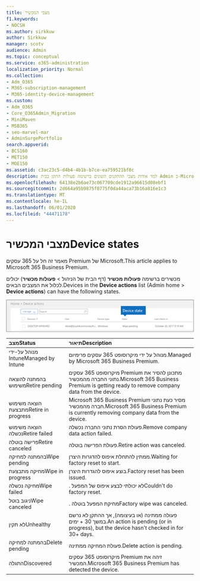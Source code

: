 ```yaml
---
title: מצבי המכשיר
f1.keywords:
- NOCSH
ms.author: sirkkuw
author: Sirkkuw
manager: scotv
audience: Admin
ms.topic: conceptual
ms.service: o365-administration
localization_priority: Normal
ms.collection:
- Adm_O365
- M365-subscription-management
- M365-identity-device-management
ms.custom:
- Adm_O365
- Core_O365Admin_Migration
- MiniMaven
- MSB365
- seo-marvel-mar
- AdminSurgePortfolio
search.appverid:
- BCS160
- MET150
- MOE150
ms.assetid: c3ac23c5-d4b4-4b1b-b7ce-ea759521bf8c
description: למד אודות מצבי ההתקנים השונים ברשימה פעולות התקן בבית Admin ב-Microsoft 365 עבור עסקים.
ms.openlocfilehash: 64138e2b6ae73c067709cde1912a96615d08ebf1
ms.sourcegitcommit: 2d664a95b9875f0775f0da44aca73b16a816e1c3
ms.translationtype: MT
ms.contentlocale: he-IL
ms.lasthandoff: 06/01/2020
ms.locfileid: "44471178"
---
```

# <a name="device-states"></a><span data-ttu-id="fa99e-103">מצבי המכשיר</span><span class="sxs-lookup"><span data-stu-id="fa99e-103">Device states</span></span>

<span data-ttu-id="fa99e-104">מאמר זה חל על 365 עסקים Premium של Microsoft.</span><span class="sxs-lookup"><span data-stu-id="fa99e-104">This article applies to Microsoft 365 Business Premium.</span></span>

<span data-ttu-id="fa99e-105">מכשירים ברשימה **פעולות מכשיר** (דף הבית של הניהול \> **פעולות מכשיר**) יכולים לכלול את המצבים הבאים.</span><span class="sxs-lookup"><span data-stu-id="fa99e-105">Devices in the **Device actions** list (Admin home \> **Device actions**) can have the following states.</span></span>
  
![In the Device actions list, you can see the Devices states.](../media/a621c47e-45d9-4e1a-beb9-c03254d40c1d.png)
  
|<span data-ttu-id="fa99e-107">**מצב**</span><span class="sxs-lookup"><span data-stu-id="fa99e-107">**Status**</span></span>|<span data-ttu-id="fa99e-108">**תיאור**</span><span class="sxs-lookup"><span data-stu-id="fa99e-108">**Description**</span></span>|
|:-----|:-----|
|<span data-ttu-id="fa99e-109">מנוהל על-ידי Intune</span><span class="sxs-lookup"><span data-stu-id="fa99e-109">Managed by Intune</span></span>  <br/> |<span data-ttu-id="fa99e-110">מנוהל על ידי מיקרוסופט 365 עסקים פרימיום.</span><span class="sxs-lookup"><span data-stu-id="fa99e-110">Managed by Microsoft 365 Business Premium.</span></span>  <br/> |
|<span data-ttu-id="fa99e-111">בהמתנה להוצאה משימוש</span><span class="sxs-lookup"><span data-stu-id="fa99e-111">Retire pending</span></span>  <br/> |<span data-ttu-id="fa99e-112">מיקרוסופט 365 עסקים Premium מתכונן להסיר את נתוני החברה מהמכשיר.</span><span class="sxs-lookup"><span data-stu-id="fa99e-112">Microsoft 365 Business Premium is getting ready to remove company data from the device.</span></span>  <br/> |
|<span data-ttu-id="fa99e-113">הוצאה משימוש מתבצעת</span><span class="sxs-lookup"><span data-stu-id="fa99e-113">Retire in progress</span></span>  <br/> |<span data-ttu-id="fa99e-114">Microsoft 365 Business Premium מסיר כעת נתוני חברה מהמכשיר.</span><span class="sxs-lookup"><span data-stu-id="fa99e-114">Microsoft 365 Business Premium is currently removing company data from the device.</span></span>  <br/> |
|<span data-ttu-id="fa99e-115">הוצאה משימוש נכשלה</span><span class="sxs-lookup"><span data-stu-id="fa99e-115">Retire failed</span></span>  <br/> | <span data-ttu-id="fa99e-116">פעולת הסרת נתוני החברה נכשלה.</span><span class="sxs-lookup"><span data-stu-id="fa99e-116">Remove company data action failed.</span></span>  <br/> |
|<span data-ttu-id="fa99e-117">פרישה בוטלה</span><span class="sxs-lookup"><span data-stu-id="fa99e-117">Retire canceled</span></span>  <br/> |<span data-ttu-id="fa99e-118">פעולת הפרישה בוטלה.</span><span class="sxs-lookup"><span data-stu-id="fa99e-118">Retire action was canceled.</span></span>  <br/> |
|<span data-ttu-id="fa99e-119">בהמתנה למחיקה</span><span class="sxs-lookup"><span data-stu-id="fa99e-119">Wipe pending</span></span>  <br/> |<span data-ttu-id="fa99e-120">ממתין להתחלת איפוס להדגרות היצרן.</span><span class="sxs-lookup"><span data-stu-id="fa99e-120">Waiting for factory reset to start.</span></span>  <br/> |
|<span data-ttu-id="fa99e-121">מחיקה מתבצעת</span><span class="sxs-lookup"><span data-stu-id="fa99e-121">Wipe in progress</span></span>  <br/> |<span data-ttu-id="fa99e-122">בוצע איפוס להגדרות היצרן.</span><span class="sxs-lookup"><span data-stu-id="fa99e-122">Factory reset has been issued.</span></span>  <br/> |
|<span data-ttu-id="fa99e-123">מחיקה נכשלה</span><span class="sxs-lookup"><span data-stu-id="fa99e-123">Wipe failed</span></span>  <br/> |<span data-ttu-id="fa99e-124">. לא יכולתי לבצע איפוס של המפעל</span><span class="sxs-lookup"><span data-stu-id="fa99e-124">Couldn't do factory reset.</span></span>  <br/> |
|<span data-ttu-id="fa99e-125">ניגוב בוטל</span><span class="sxs-lookup"><span data-stu-id="fa99e-125">Wipe canceled</span></span>  <br/> |<span data-ttu-id="fa99e-126">. מחיקת המפעל בוטלה</span><span class="sxs-lookup"><span data-stu-id="fa99e-126">Factory wipe was canceled.</span></span>  <br/> |
|<span data-ttu-id="fa99e-127">לא תקין</span><span class="sxs-lookup"><span data-stu-id="fa99e-127">Unhealthy</span></span>  <br/> |<span data-ttu-id="fa99e-128">פעולה ממתינה (או בעיצומה), אך ההתקן לא נרשם במשך 30 + ימים.</span><span class="sxs-lookup"><span data-stu-id="fa99e-128">An action is pending (or in progress), but the device hasn't checked in for 30+ days.</span></span>  <br/> |
|<span data-ttu-id="fa99e-129">בהמתנה למחיקה</span><span class="sxs-lookup"><span data-stu-id="fa99e-129">Delete pending</span></span>  <br/> |<span data-ttu-id="fa99e-130">פעולת המחיקה ממתינה.</span><span class="sxs-lookup"><span data-stu-id="fa99e-130">Delete action is pending.</span></span>  <br/> |
|<span data-ttu-id="fa99e-131">התגלה</span><span class="sxs-lookup"><span data-stu-id="fa99e-131">Discovered</span></span>  <br/> |<span data-ttu-id="fa99e-132">מיקרוסופט 365 עסקים Premium זיהה את המכשיר.</span><span class="sxs-lookup"><span data-stu-id="fa99e-132">Microsoft 365 Business Premium has detected the device.</span></span>  <br/> |
   
